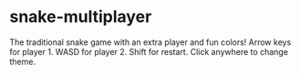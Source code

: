 # snake-multiplayer
The traditional snake game with an extra player and fun colors!
Arrow keys for player 1. WASD for player 2. Shift for restart. Click anywhere to change theme.
